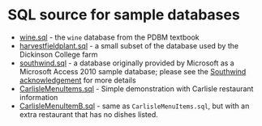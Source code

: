# SQL source for sample databases

* [wine.sql](wine.sql) - the `wine` database from the PDBM
  textbook
* [harvestfieldplant.sql](harvestfieldplant.sql) - a small
  subset of the database used by the Dickinson College farm
* [southwind.sql](southwind.sql) - a database originally
  provided by Microsoft as a Microsoft Access 2010 sample database;
  please see the [Southwind
  acknowledgement](southwind-acknowledgement.md) for more
  details
* [CarlisleMenuItems.sql](CarlisleMenuItems.sql) - Simple demonstration with Carlisle restaurant information
* [CarlisleMenuItemB.sql](CarlisleMenuItemsB.sql) - same as
  `CarlisleMenuItems.sql`, but with an extra restaurant that has no
  dishes listed.
